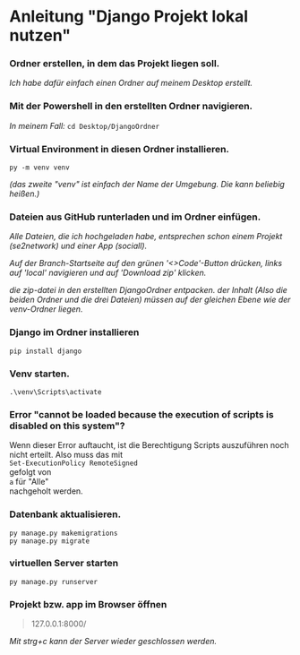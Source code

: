 # Anleitung "Django Projekt lokal nutzen"

### Ordner erstellen, in dem das Projekt liegen soll.
_Ich habe dafür einfach einen Ordner auf meinem Desktop erstellt._

### Mit der Powershell in den erstellten Ordner navigieren.
_In meinem Fall:_
`cd Desktop/DjangoOrdner`

### Virtual Environment in diesen Ordner installieren.
`py -m venv venv`

_(das zweite "venv" ist einfach der Name der Umgebung. Die kann beliebig heißen.)_

### Dateien aus GitHub runterladen und im Ordner einfügen.
_Alle Dateien, die ich hochgeladen habe, entsprechen schon einem Projekt (se2network) und einer App (sociall)._

_Auf der Branch-Startseite auf den grünen '<>Code'-Button drücken, links auf 'local' navigieren und auf 'Download zip' klicken._

_die zip-datei in den erstellten DjangoOrdner entpacken. der Inhalt (Also die beiden Ordner und die drei Dateien) müssen auf der gleichen Ebene wie der venv-Ordner liegen._

### Django im Ordner installieren
`pip install django`

### Venv starten.
`.\venv\Scripts\activate`

### Error "cannot be loaded because the execution of scripts is disabled on this system"?
Wenn dieser Error auftaucht, ist die Berechtigung Scripts auszuführen noch nicht erteilt. Also muss das mit  
`Set-ExecutionPolicy RemoteSigned`  
gefolgt von   
`a` für "Alle"  
nachgeholt werden.

### Datenbank aktualisieren.
`py manage.py makemigrations`  
`py manage.py migrate`

### virtuellen Server starten
`py manage.py runserver`

### Projekt bzw. app im Browser öffnen
> 127.0.0.1:8000/

_Mit strg+c kann der Server wieder geschlossen werden._
